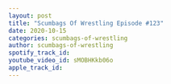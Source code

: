 ```yaml
---
layout: post
title: "Scumbags Of Wrestling Episode #123"
date: 2020-10-15
categories: scumbags-of-wrestling
author: scumbags-of-wrestling
spotify_track_id: 
youtube_video_id: sMOBHKkb06o
apple_track_id: 
---
```

